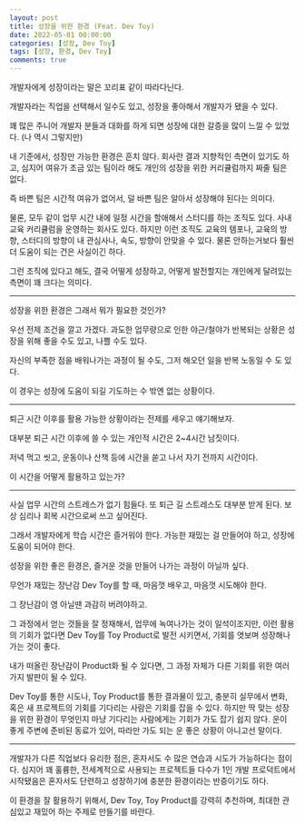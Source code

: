 ```yaml
---
layout: post
title: 성장을 위한 환경 (Feat. Dev Toy)
date: 2022-05-01 00:00:00
categories: [성장, Dev Toy]
tags: [성장, 환경, Dev Toy]
comments: true
---
```


개발자에게 성장이라는 말은 꼬리표 같이 따라다닌다.

개발자라는 직업을 선택해서 일수도 있고, 성장을 좋아해서 개발자가 됐을 수 있다.

꽤 많은 주니어 개발자 분들과 대화를 하게 되면 성장에 대한 갈증을 많이 느낄 수 있었다. (나 역시 그렇지만)

내 기준에서, 성장만 가능한 환경은 흔치 않다. 회사란 결과 지향적인 측면이 있기도 하고, 심지어 여유가 조금 있는 팀이라 해도  개인의 성장을 위한 커리큘럼까지 짜줄 팀은 없다.

즉 바쁜 팀은 시간적 여유가 없어서, 덜 바쁜 팀은 알아서 성장해야 된다는 의미다.

물론, 모두 같이 업무 시간 내에 일정 시간을 할애해서 스터디를 하는 조직도 있다. 사내 교육 커리큘럼을 운영하는 회사도 있다. 하지만 이런 조직도 교육의 템포나, 교육의 방향, 스터디의 방향이 내 관심사나, 속도, 방향이 안맞을 수 있다. 물론 안하는거보다 훨씬 더 도움이 되는 건은 사실이긴 하다.

그런 조직에 있다고 해도, 결국 어떻게 성장하고, 어떻게 발전할지는 개인에게 달려있는 측면이 꽤 크다는 의미다.

---

성장을 위한 환경은 그래서 뭐가 필요한 것인가?

우선 전제 조건을 깔고 가겠다. 과도한 업무량으로 인한 야근/철야가 반복되는 상황은 성장을 위해 좋을 수도 있고, 나쁠 수도 있다.

자신의 부족한 점을 배워나가는 과정이 될 수도, 그저 해오던 일을 반복 노동일 수 도 있다.

이 경우는 성장에 도움이 되길 기도하는 수 밖엔 없는 상황이다.

---

퇴근 시간 이후를 활용 가능한 상황이라는 전제를 세우고 얘기해보자.

대부분 퇴근 시간 이후에 쓸 수 있는 개인적 시간은 2~4시간 남짓이다.

저녁 먹고 씻고, 운동이나 산책 등에 시간을 쏟고 나서 자기 전까지 시간이다.

이 시간을 어떻게 활용하고 있는가?

---

사실 업무 시간의 스트레스가 없기 힘들다. 또 퇴근 길 스트레스도 대부분 받게 된다. 보상 심리나 회복 시간으로써 쓰고 싶어진다.

그래서 개발자에게 학습 시간은 즐거워야 한다. 가능한 재밌는 걸 만들어야 하고, 성장에 도움이 되어야 한다.

성장을 위한 좋은 환경은, 즐거운 것을 만들어 나가는 과정이 아닐까 싶다.

무언가 재밌는 장난감 Dev Toy를 할 때, 마음껏 배우고, 마음껏 시도해야 한다.

그 장난감이 영 아닐땐 과감히 버려야하고.

그 과정에서 얻는 것들을 잘 정재해서, 업무에 녹여나가는 것이 일석이조지만, 이런 활용의 기회가 없다면 Dev Toy를 Toy Product로 발전 시키면서, 기회를 엿보며 성장해나가는 것이 좋다.

내가 떠올린 장난감이 Product화 될 수 있다면, 그 과정 자체가 다른 기회를 위한 여러가지 발판이 될 수 있다.

Dev Toy를 통한 시도나, Toy Product를 통한 결과물이 있고, 충분히 실무에서 변화, 혹은 새 프로젝트의 기회를 기다리는 사람은 기회를 잡을 수 있다. 하지만 딱 맞는 성장을 위한 환경이 무엇인지 마냥 기다리는 사람에게는 기회가 가도 잡기 쉽지 않다. 운이 좋게 주변에 준비된 동료가 있어, 따라만 가도 되는 운 좋은 상황이 아니고선 말이다.

---

개발자가 다른 직업보다 유리한 점은, 혼자서도 수 많은 연습과 시도가 가능하다는 점이다. 심지어 꽤 훌륭한, 전세계적으로 사용되는 프로젝트들 다수가 1인 개발 프로덕트에서 시작됐음은 혼자서도 단련하고 성장하기에 충분한 환경이라는 반증이기도 하다.

이 환경을 잘 활용하기 위해서, Dev Toy, Toy Product를 강력히 추천하며, 최대한 관심있고 재밌어 하는 주제로 만들기를 바란다.